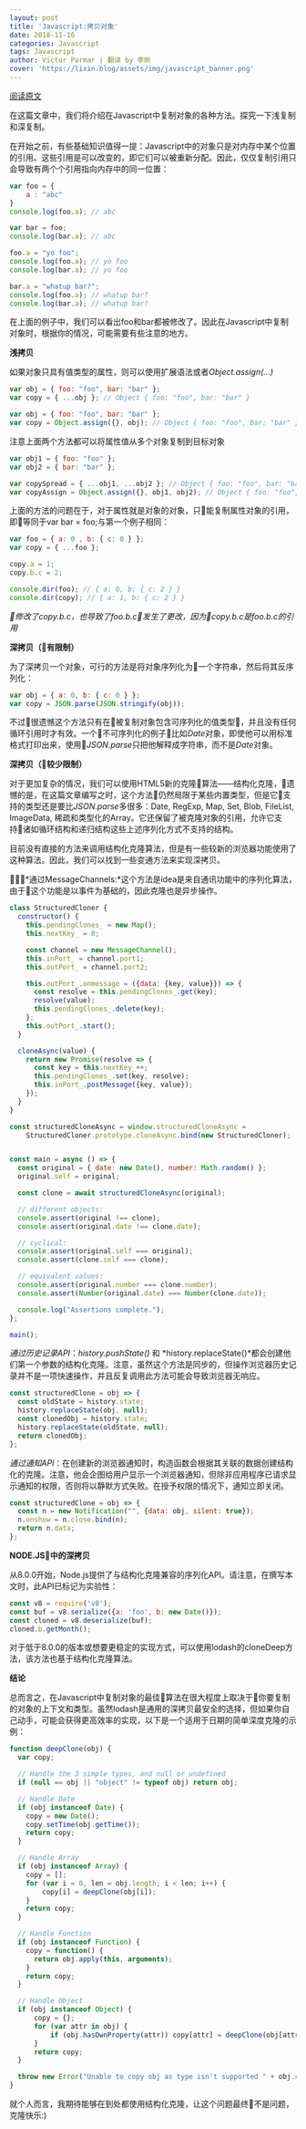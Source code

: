 ```yaml
---
layout: post
title: 'Javascript:拷贝对象'
date: 2018-11-16
categories: Javascript
tags: Javascript
author: Victor Parmar | 翻译 by 李昕
cover: 'https://lixin.blog/assets/img/javascript_banner.png'
---
```

[阅读原文](https://qbview.url.cn/getResourceInfo?appid=62&url=https%3A%2F%2Fsmalldata.tech%2Fblog%2F2018%2F11%2F01%2Fcopying-objects-in-javascript%3Ffrom%3Dtimeline%26isappinstalled%3D0%26nsukey%3DyoMsSBDiV4D8qD1iCPS%252FsN1yYpTsA6wSuMt1ma5RWIe8yufL99lP0DQWEd8buHWQDhY8GeXlWj57K0EB4RtFcC4zOzzma0MuZXOxTYg2vmfjfo6fp7etIzGM1Rze8aWLQEknmZk75s4wXRtcNfHVdw48svUdUKDRzDQoVnGExLlVWlf%252BpadeoSN66t7ceyoBMNmehGLpPQ6HN63yGFl50A%253D%253D&openid=ooa-VuBXWSQuHMAx8XIT_z5F06ng&version=10000&doview=1&platformtype=600)

在这篇文章中，我们将介绍在Javascript中复制对象的各种方法。探究一下浅复制和深复制。

在开始之前，有些基础知识值得一提：Javascript中的对象只是对内存中某个位置的引用。这些引用是可以改变的，即它们可以被重新分配。因此，仅仅复制引用只会导致有两个个引用指向内存中的同一位置：

```javascript
var foo = {
    a : "abc"
}
console.log(foo.a); // abc

var bar = foo;
console.log(bar.a); // abc

foo.a = "yo foo";
console.log(foo.a); // yo foo
console.log(bar.a); // yo foo

bar.a = "whatup bar?";
console.log(foo.a); // whatup bar?
console.log(bar.a); // whatup bar?   
```
在上面的例子中，我们可以看出foo和bar都被修改了。因此在Javascript中复制对象时，根据你的情况，可能需要有些注意的地方。

**浅拷贝**

如果对象只具有值类型的属性，则可以使用扩展语法或者*Object.assign(...)*

```javascript
var obj = { foo: "foo", bar: "bar" };
var copy = { ...obj }; // Object { foo: "foo", bar: "bar" }
```

```javascript
var obj = { foo: "foo", bar: "bar" };
var copy = Object.assign({}, obj); // Object { foo: "foo", bar: "bar" }
```

注意上面两个方法都可以将属性值从多个对象复制到目标对象

```javascript
var obj1 = { foo: "foo" };
var obj2 = { bar: "bar" };

var copySpread = { ...obj1, ...obj2 }; // Object { foo: "foo", bar: "bar" }
var copyAssign = Object.assign({}, obj1, obj2); // Object { foo: "foo", bar: "bar" }
```

上面的方法的问题在于，对于属性就是对象的对象，只能复制属性对象的引用，即等同于var bar = foo;与第一个例子相同：

```javascript
var foo = { a: 0 , b: { c: 0 } };
var copy = { ...foo };

copy.a = 1;
copy.b.c = 2;

console.dir(foo); // { a: 0, b: { c: 2 } }
console.dir(copy); // { a: 1, b: { c: 2 } }
```
*修改了copy.b.c，也导致了foo.b.c发生了更改，因为copy.b.c是foo.b.c的引用*

**深拷贝（有限制）**

为了深拷贝一个对象，可行的方法是将对象序列化为一个字符串，然后将其反序列化：

```javascript
var obj = { a: 0, b: { c: 0 } };
var copy = JSON.parse(JSON.stringify(obj));
```
不过很遗憾这个方法只有在被复制对象包含可序列化的值类型，并且没有任何循环引用时才有效。一个不可序列化的例子比如*Date*对象，即使他可以用标准格式打印出来，使用*JSON.parse*只把他解释成字符串，而不是*Date*对象。

**深拷贝（较少限制）**

对于更加复杂的情况，我们可以使用HTML5新的克隆算法——结构化克隆，遗憾的是，在这篇文章编写之时，这个方法仍然局限于某些内置类型，但是它支持的类型还是要比*JSON.parse*多很多：Date, RegExp, Map, Set, Blob, FileList, ImageData, 稀疏和类型化的Array。它还保留了被克隆对象的引用，允许它支持诸如循环结构和递归结构这些上述序列化方式不支持的结构。

目前没有直接的方法来调用结构化克隆算法，但是有一些较新的浏览器功能使用了这种算法。因此，我们可以找到一些变通方法来实现深拷贝。

*通过MessageChannels:*这个方法是idea是来自通讯功能中的序列化算法，由于这个功能是以事件为基础的，因此克隆也是异步操作。

```javascript
class StructuredCloner {
  constructor() {
    this.pendingClones_ = new Map();
    this.nextKey_ = 0;

    const channel = new MessageChannel();
    this.inPort_ = channel.port1;
    this.outPort_ = channel.port2;

    this.outPort_.onmessage = ({data: {key, value}}) => {
      const resolve = this.pendingClones_.get(key);
      resolve(value);
      this.pendingClones_.delete(key);
    };
    this.outPort_.start();
  }

  cloneAsync(value) {
    return new Promise(resolve => {
      const key = this.nextKey_++;
      this.pendingClones_.set(key, resolve);
      this.inPort_.postMessage({key, value});
    });
  }
}

const structuredCloneAsync = window.structuredCloneAsync =
    StructuredCloner.prototype.cloneAsync.bind(new StructuredCloner);


const main = async () => {
  const original = { date: new Date(), number: Math.random() };
  original.self = original;

  const clone = await structuredCloneAsync(original);

  // different objects:
  console.assert(original !== clone);
  console.assert(original.date !== clone.date);

  // cyclical:
  console.assert(original.self === original);
  console.assert(clone.self === clone);

  // equivalent values:
  console.assert(original.number === clone.number);
  console.assert(Number(original.date) === Number(clone.date));

  console.log("Assertions complete.");
};

main();
```
*通过历史记录API*：*history.pushState()* 和 *history.replaceState()*都会创建他们第一个参数的结构化克隆。注意，虽然这个方法是同步的，但操作浏览器历史记录并不是一项快速操作，并且反复调用此方法可能会导致浏览器无响应。

```javascript
const structuredClone = obj => {
  const oldState = history.state;
  history.replaceState(obj, null);
  const clonedObj = history.state;
  history.replaceState(oldState, null);
  return clonedObj;
};
```
*通过通知API*：在创建新的浏览器通知时，构造函数会根据其关联的数据创建结构化的克隆。注意，他会企图给用户显示一个浏览器通知，但除非应用程序已请求显示通知的权限，否则将以静默方式失败。在授予权限的情况下，通知立即关闭。

```javascript
const structuredClone = obj => {
  const n = new Notification("", {data: obj, silent: true});
  n.onshow = n.close.bind(n);
  return n.data;
};
```

**NODE.JS中的深拷贝**

从8.0.0开始，Node.js提供了与结构化克隆兼容的序列化API。请注意，在撰写本文时，此API已标记为实验性：

```javascript
const v8 = require('v8');
const buf = v8.serialize({a: 'foo', b: new Date()});
const cloned = v8.deserialize(buf);
cloned.b.getMonth();
```

对于低于8.0.0的版本或想要更稳定的实现方式，可以使用lodash的cloneDeep方法，该方法也基于结构化克隆算法。

**结论**

总而言之，在Javascript中复制对象的最佳算法在很大程度上取决于你要复制的对象的上下文和类型。虽然lodash是通用的深拷贝最安全的选择，但如果你自己动手，可能会获得更高效率的实现，以下是一个适用于日期的简单深度克隆的示例：

```javascript
function deepClone(obj) {
  var copy;

  // Handle the 3 simple types, and null or undefined
  if (null == obj || "object" != typeof obj) return obj;

  // Handle Date
  if (obj instanceof Date) {
    copy = new Date();
    copy.setTime(obj.getTime());
    return copy;
  }

  // Handle Array
  if (obj instanceof Array) {
    copy = [];
    for (var i = 0, len = obj.length; i < len; i++) {
        copy[i] = deepClone(obj[i]);
    }
    return copy;
  }

  // Handle Function
  if (obj instanceof Function) {
    copy = function() {
      return obj.apply(this, arguments);
    }
    return copy;
  }

  // Handle Object
  if (obj instanceof Object) {
      copy = {};
      for (var attr in obj) {
          if (obj.hasOwnProperty(attr)) copy[attr] = deepClone(obj[attr]);
      }
      return copy;
  }

  throw new Error("Unable to copy obj as type isn't supported " + obj.constructor.name);
}
```

就个人而言，我期待能够在到处都使用结构化克隆，让这个问题最终不是问题，克隆快乐:)